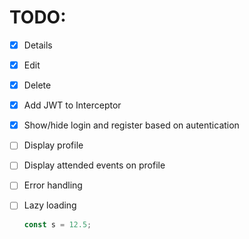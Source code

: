 # TODO:

-   [x] Details
-   [x] Edit
-   [x] Delete
-   [x] Add JWT to Interceptor
-   [x] Show/hide login and register based on autentication
-   [ ] Display profile
-   [ ] Display attended events on profile
-   [ ] Error handling
-   [ ] Lazy loading

    ```js
    const s = 12.5;
    ```
